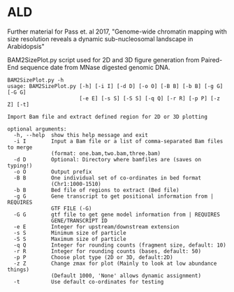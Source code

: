 # ALD
Further material for Pass et. al 2017, "Genome-wide chromatin mapping with size resolution reveals a dynamic sub-nucleosomal landscape in Arabidopsis"

BAM2SizePlot.py script used for 2D and 3D figure generation from Paired-End sequence date from MNase digested genomic DNA.

```
BAM2SizePlot.py -h
usage: BAM2SizePlot.py [-h] [-i I] [-d D] [-o O] [-B B] [-b B] [-g G] [-G G]
                       [-e E] [-s S] [-S S] [-q Q] [-r R] [-p P] [-z Z] [-t]

Import Bam file and extract defined region for 2D or 3D plotting

optional arguments:
  -h, --help  show this help message and exit
  -i I        Input a Bam file or a list of comma-separated Bam files to merge
              (format: one.bam,two.bam,three.bam)
  -d D        Optional: Directory where bamfiles are (saves on typing!)
  -o O        Output prefix
  -B B        One individual set of co-ordinates in bed format
              (Chr1:1000-1510)
  -b B        Bed file of regions to extract (Bed file)
  -g G        Gene transcript to get positional information from | REQUIRES
              GTF FILE (-G)
  -G G        gtf file to get gene model information from | REQUIRES
              GENE/TRANSCRIPT ID
  -e E        Integer for upstream/downstream extension
  -s S        Minimum size of particle
  -S S        Maximum size of particle
  -q Q        Integer for rounding counts (fragment size, default: 10)
  -r R        Integer for rounding counts (bases, default: 50)
  -p P        Choose plot type (2D or 3D, default:2D)
  -z Z        Change zmax for plot (Mainly to look at low abundance things)
              (Default 1000, 'None' allows dynamic assignment)
  -t          Use default co-ordinates for testing
```
